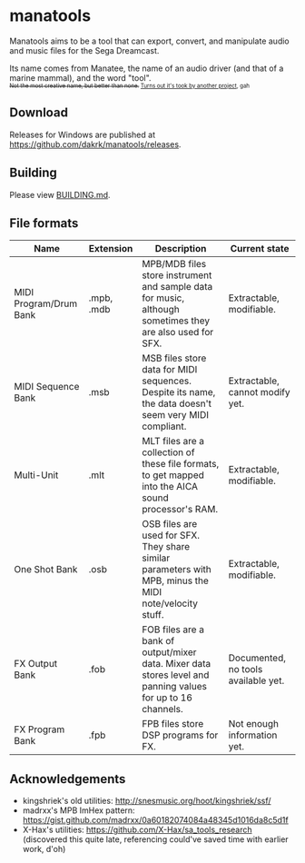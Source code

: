 # manatools

Manatools aims to be a tool that can export, convert, and manipulate audio and music files for the Sega Dreamcast.

Its name comes from Manatee, the name of an audio driver (and that of a marine mammal), and the word "tool".<br/>
<sub><sup><s>Not the most creative name, but better than none.</s> [Turns out it's took by another project](https://github.com/manatools), gah</sup></sub>

## Download

Releases for Windows are published at https://github.com/dakrk/manatools/releases.

## Building

Please view [BUILDING.md](BUILDING.md).

## File formats

<!--
	is there really no way to make a table cell span multiple lines in markdown source code? ugh
	maybe I shouldn't use a table for data this long
-->
| Name                   | Extension      | Description                                                                                                    | Current state                                             |
| ---------------------- | -------------- | -------------------------------------------------------------------------------------------------------------- | --------------------------------------------------------- |
| MIDI Program/Drum Bank | .mpb, .mdb     | MPB/MDB files store instrument and sample data for music, although sometimes they are also used for SFX.       | Extractable, modifiable.                                  |
| MIDI Sequence Bank     | .msb           | MSB files store data for MIDI sequences. Despite its name, the data doesn't seem very MIDI compliant.          | Extractable, cannot modify yet.                           |
| Multi-Unit             | .mlt           | MLT files are a collection of these file formats, to get mapped into the AICA sound processor's RAM.           | Extractable, modifiable.                                  |
| One Shot Bank          | .osb           | OSB files are used for SFX. They share similar parameters with MPB, minus the MIDI note/velocity stuff.        | Extractable, modifiable.                                  |
| FX Output Bank         | .fob           | FOB files are a bank of output/mixer data. Mixer data stores level and panning values for up to 16 channels.   | Documented, no tools available yet.                       |
| FX Program Bank        | .fpb           | FPB files store DSP programs for FX.                                                                           | Not enough information yet.                               |

## Acknowledgements

- kingshriek's old utilities: http://snesmusic.org/hoot/kingshriek/ssf/
- madrxx's MPB ImHex pattern: https://gist.github.com/madrxx/0a60182074084a48345d1016da8c5d1f
- X-Hax's utilities: https://github.com/X-Hax/sa_tools_research (discovered this quite late, referencing could've saved time with earlier work, d'oh)
